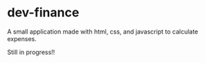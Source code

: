 # dev-finance
A small application made with html, css, and javascript to calculate expenses.

Still in progress!!
